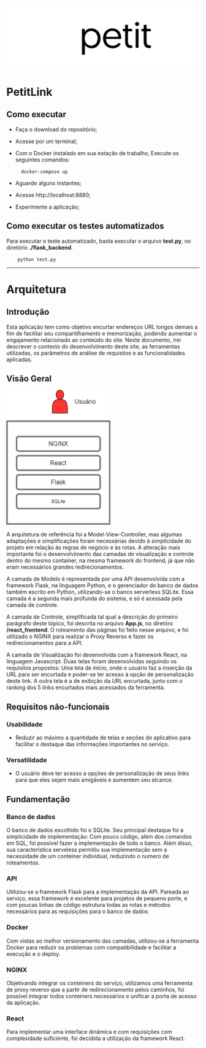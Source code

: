 ![PetitLink Logo](/react_frontend/src/assets/img/SVG/Animacao.svg)
# **PetitLink**
## Como executar
- Faça o download do repositório;
- Acesse por um terminal;
- Com o Docker instalado em sua estação de trabalho, Execute os seguintes comandos:
		
		docker-compose up

- Aguarde alguns instantes;
- Acesse http://localhost:8880;
- Experimente a aplicação;
  
## Como executar os testes automatizados
Para executar o teste automatizado, basta executar o arquivo **test.py**, no diretório **./flask_backend**.

		python test.py

___

# Arquitetura

## Introdução
Esta aplicação tem como objetivo encurtar endereços URL longos demais a fim de facilitar seu compartilhamento e memorização, podendo aumentar o engajamento relacionado ao conteúdo do site. 
Neste documento, irei descrever o contexto do desenvolvimento deste site, as ferramentas utilizadas, os parâmetros de análise de requisitos e as funcionalidades aplicadas.

## Visão Geral
![PetitLink Logo](/uml.png)

A arquitetura de referência foi a Model-View-Controller, mas algumas adaptações e simplificações foram necessárias devido à simplicidade do projeto em relação às regras de negócio e às rotas. A alteração mais importante foi o desenvolvimento das camadas de visualização e controle dentro do mesmo container, na mesma framework do frontend, já que não eram necessários grandes redirecionamentos.

A camada de Modelo é representada por uma API desenvolvida com a framework Flask, na linguagem Python, e o gerenciador do banco de dados também escrito em Python, utilizando-se o banco serverless SQLite. 
Essa camada é a segunda mais profunda do sistema, e só é acessada pela camada de controle.

A camada de Controle, simplificada tal qual a descrição do primeiro parágrafo deste tópico, foi descrita no arquivo **App.js**, no diretóro **/react_frontend**. O roteamento das páginas foi feito nesse arquivo, e foi utilizado o NGINX para realizar o Proxy Reverso e fazer os redirecionamentos para a API.

A camada de Visualização foi desenvolvida com a framework React, na linguagem Javascript. Duas telas foram desenvolvidas seguindo os requisitos propostos: Uma tela de início, onde o usuário faz a inserção da URL para ser encurtada e poder-se ter acesso à opção de personalização deste link. A outra tela é a de exibição da URL encurtada, junto com o ranking dos 5 links encurtados mais acessados da ferramenta.

## Requisitos não-funcionais
### Usabilidade
- Reduzir ao máximo a quantidade de telas e seções do aplicativo para facilitar o destaque das informações importantes no serviço.
### Versatilidade
- O usuário deve ter acesso a opções de personalização de seus links para que eles sejam mais amigáveis e aumentem seu alcance.

## Fundamentação
### Banco de dados
O banco de dados escolhido foi o SQLite. Seu principal destaque foi a simplicidade de implementação: Com pouco código, além dos comandos em SQL, foi possível fazer a implementação de todo o banco. Além disso, sua característica serveless permitiu sua implementação sem a necessidade de um conteiner individual, reduzindo o numero de roteamentos.

### API
Utilizou-se a framework Flask para a implementação da API. Pareada ao serviço, essa framework é excelente para projetos de pequeno porte, e com poucas linhas de código estrutura todas as rotas e métodos necessários para as requisições para o banco de dados

### Docker
Com vistas ao melhor versionamento das camadas, utilizou-se a ferramenta Docker para reduzir os problemas com compatibilidade e facilitar a execução e o deploy.

### NGINX
Objetivando integrar os conteiners do serviço, utilizamos uma ferramenta de proxy reverso que a partir de redirecionamento pelos caminhos, foi possível integrar todos conteiners necessários e unificar a porta de acesso da aplicação.

### React
Para implementar uma interface dinâmica e com requisições com complexidade suficiente, foi decidida a utilização da framework React. 